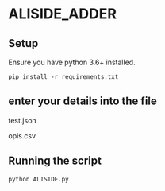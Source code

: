 # ALISIDE_ADDER
## Setup

Ensure you have python 3.6+ installed.

```
pip install -r requirements.txt

```


## enter your details into the file

test.json 

opis.csv


## Running the script


```
python ALISIDE.py

```
